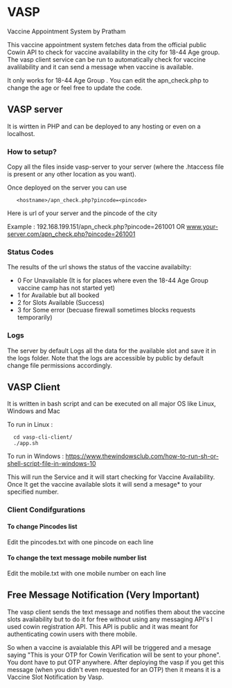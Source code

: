 # VASP
Vaccine Appointment System by Pratham

This vaccine appointment system fetches data from the official public Cowin API to check for vaccine availability in the city for 18-44 Age group.
The vasp client service can be run to automatically check for vaccine avalilability and it can send a message when vaccine is available.

It only works for 18-44 Age Group . You can edit the apn_check.php to change the age or feel free to update the code.

## VASP server
It is wirtten in PHP and can be deployed to any hosting or even on a localhost.

### How to setup?
Copy all the files inside vasp-server to your server (where the .htaccess file is present or any other location as you want).

Once deployed on the server you can use 

       <hostname>/apn_check.php?pincode=<pincode>

Here <hostname> is url of your server and <pincode> the pincode of the city

Example : 192.168.199.151/apn_check.php?pincode=261001
       OR www.your-server.com/apn_check.php?pincode=261001


### Status Codes

The results of the url shows the status of the vaccine availabilty:

- 0 For Unavailable (It is for places where even the 18-44 Age Group vaccine camp has not started yet)
- 1 for Available but all booked 
- 2 for Slots Available (Success)
- 3 for Some error (becuase firewall sometimes blocks requests temporarily)

### Logs

The server by default Logs all the data for the available slot and save it in the logs folder.
Note that the logs are accessible by public by default change file permissions accordingly.

## VASP Client
It is written in bash script and can be executed on all major OS like Linux, Windows and Mac

To run in Linux :
       
      cd vasp-cli-client/
      ./app.sh
    
To run in Windows :
      https://www.thewindowsclub.com/how-to-run-sh-or-shell-script-file-in-windows-10
      
This will run the Service and it will start checking for Vaccine Availability. Once It get the vaccine available slots it will send a mesage* to your specified number.
    
### Client Condifgurations
    
#### To change Pincodes list 
 Edit the pincodes.txt with one pincode on each line
    
#### To change the text message mobile number list 
 Edit the mobile.txt with one mobile number on each line
    
    
## Free Message Notification (Very Important)
       
The vasp client sends the text message and notifies them about the vaccine slots availability but to do it for free without using any messaging API's I used 
cowin registration API. This API is public and it was meant for authenticating cowin users with there mobile. 
       
So when a vaccine is avaialable this API will be triggered and a mesage saying "This is your OTP for Cowin Verification will be sent to your phone". You dont have to put OTP anywhere. After deploying the vasp if you get this message (when you didn't even requested for an OTP) then it means it is a Vaccine Slot Notification by Vasp. 
       

